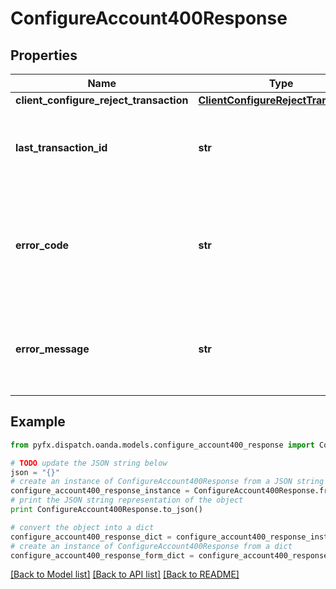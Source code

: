 # ConfigureAccount400Response


## Properties
Name | Type | Description | Notes
------------ | ------------- | ------------- | -------------
**client_configure_reject_transaction** | [**ClientConfigureRejectTransaction**](ClientConfigureRejectTransaction.md) |  | [optional] 
**last_transaction_id** | **str** | The ID of the last Transaction created for the Account. | [optional] 
**error_code** | **str** | The code of the error that has occurred. This field may not be returned for some errors. | [optional] 
**error_message** | **str** | The human-readable description of the error that has occurred. | [optional] 

## Example

```python
from pyfx.dispatch.oanda.models.configure_account400_response import ConfigureAccount400Response

# TODO update the JSON string below
json = "{}"
# create an instance of ConfigureAccount400Response from a JSON string
configure_account400_response_instance = ConfigureAccount400Response.from_json(json)
# print the JSON string representation of the object
print ConfigureAccount400Response.to_json()

# convert the object into a dict
configure_account400_response_dict = configure_account400_response_instance.to_dict()
# create an instance of ConfigureAccount400Response from a dict
configure_account400_response_form_dict = configure_account400_response.from_dict(configure_account400_response_dict)
```
[[Back to Model list]](../README.md#documentation-for-models) [[Back to API list]](../README.md#documentation-for-api-endpoints) [[Back to README]](../README.md)


